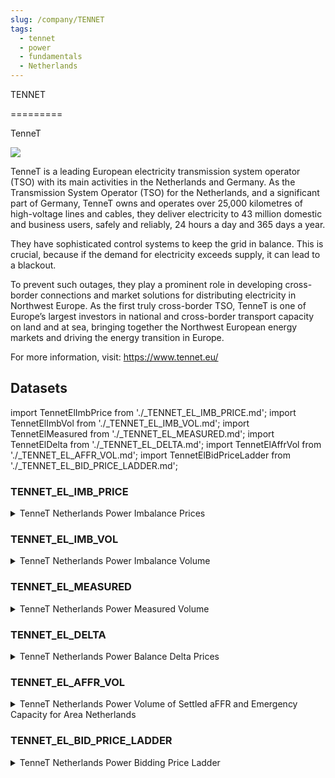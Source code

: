 ```yaml
---
slug: /company/TENNET
tags:
  - tennet
  - power
  - fundamentals
  - Netherlands
---
```

TENNET

=========	

TenneT

![](/img/data/tennet.png)

TenneT is a leading European electricity transmission system operator (TSO) with its main activities in the Netherlands and Germany. 
As the Transmission System Operator (TSO) for the Netherlands, and a significant part of Germany, TenneT owns and operates over 25,000 kilometres of high-voltage lines and cables, they deliver electricity to 43 million domestic and business users, safely and reliably, 24 hours a day and 365 days a year.

They have sophisticated control systems to keep the grid in balance. This is crucial, because if the demand for electricity exceeds supply, it can lead to a blackout.

To prevent such outages, they play a prominent role in developing cross-border connections and market solutions for distributing electricity in Northwest Europe. As the first truly cross-border TSO, TenneT is one of Europe’s largest investors in national and cross-border transport capacity on land and at sea, bringing together the Northwest European energy markets and driving the energy transition in Europe.

For more information, visit: https://www.tennet.eu/

## Datasets
import TennetElImbPrice from './_TENNET_EL_IMB_PRICE.md';
import TennetElImbVol from './_TENNET_EL_IMB_VOL.md';
import TennetElMeasured from './_TENNET_EL_MEASURED.md';
import TennetElDelta from './_TENNET_EL_DELTA.md';
import TennetElAffrVol from './_TENNET_EL_AFFR_VOL.md';
import TennetElBidPriceLadder from './_TENNET_EL_BID_PRICE_LADDER.md';


### TENNET_EL_IMB_PRICE
<details>
<summary>TenneT Netherlands Power Imbalance Prices</summary>
<TennetElImbPrice />
</details>

### TENNET_EL_IMB_VOL
<details>
<summary>TenneT Netherlands Power Imbalance Volume</summary>
<TennetElImbVol />
</details>

### TENNET_EL_MEASURED
<details>
<summary>TenneT Netherlands Power Measured Volume</summary>
<TennetElMeasured />
</details>

### TENNET_EL_DELTA
<details>
<summary>TenneT Netherlands Power Balance Delta Prices</summary>
<TennetElDelta />
</details>

### TENNET_EL_AFFR_VOL
<details>
<summary>TenneT Netherlands Power Volume of Settled aFFR and Emergency Capacity for Area Netherlands</summary>
<TennetElAffrVol />
</details>

### TENNET_EL_BID_PRICE_LADDER
<details>
<summary>TenneT Netherlands Power Bidding Price Ladder</summary>
<TennetElBidPriceLadder />
</details>